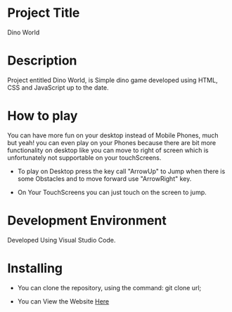# Project Title
 Dino World

# Description
 Project entitled Dino World, is Simple dino game developed using  HTML, CSS and JavaScript up to the date.

 # How to play
 You can have more fun on your desktop instead of Mobile Phones, much but yeah! you can even play on your Phones because there are bit more functionality on desktop like you can move to right of screen which is unfortunately not supportable on your touchScreens.

* To play on Desktop press the key call "ArrowUp" to Jump when there is some Obstacles and to move forward use "ArrowRight" key.

* On Your TouchScreens you can just touch on the screen to jump.


 # Development Environment
 Developed Using Visual Studio Code.

 # Installing
 * You can clone the repository, using the command: git clone url;
 
 * You can View the Website [Here](https://stellar-youtiao-4ad921.netlify.app)

